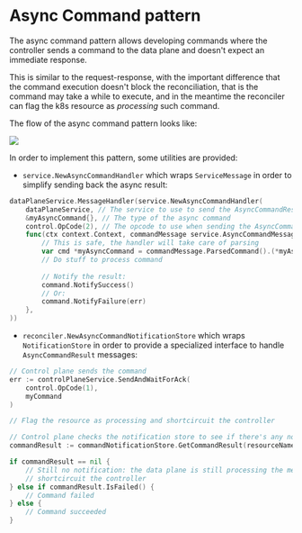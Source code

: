 # Async Command pattern

The async command pattern allows developing commands where the controller sends a command to the data plane and doesn't expect an immediate response.

This is similar to the request-response, with the important difference that the command execution doesn't block the reconciliation, that is the command may take a while to execute, and in the meantime the reconciler can flag the k8s resource as _processing_ such command.

The flow of the async command pattern looks like:

<!-- PlantUML source:

@startuml

activate Controller
Controller -> "Data plane" ++: Send AsyncCommand

"Data plane" -> Controller: Ack
note left: Flag the Resource as processing
deactivate Controller
note over Controller: Short-circuit reconciliation

note right of "Data plane": Process the command

"Data plane" -> Controller ++: Send AsyncCommandResult

Controller -> "Data plane": Ack
note left: Flag the Resource as succeded/failed
deactivate "Data plane"

note over Controller: Continue reconciliation
deactivate Controller

@enduml

-->

![](https://plantuml-server.kkeisuke.dev/svg/ZP7BRW8n34Nt_WgBBKBTpmA1gBgkoXTOZcV6QYP6YOFKls-01GEQFdPUnDVtdEoAK_OwHG1YrpEvuC6IPujHCjn7t6nnzKfEU8gKP8NhTOT7IG7tvIlnmQQ9KW1uUDDsxWaTxlaJahKBKNhly2tIW3uAVaYncbcG2fwoiPIYQO0WIvMk0NPkZURHnz6oRrWpLtNCmfPOevAh9RZjP1r6H-iVC3fylnsy5k6_APQv6q6D3h_u-XzzgSmI9Bpqf572NC4y37wmS9arLNaMi6mITWsZVVqt.svg)

In order to implement this pattern, some utilities are provided:

* `service.NewAsyncCommandHandler` which wraps `ServiceMessage` in order to simplify sending back the async result:

```go
dataPlaneService.MessageHandler(service.NewAsyncCommandHandler(
    dataPlaneService, // The service to use to send the AsyncCommandResult
    &myAsyncCommand{}, // The type of the async command
    control.OpCode(2), // The opcode to use when sending the AsyncCommandResult
    func(ctx context.Context, commandMessage service.AsyncCommandMessage) {
        // This is safe, the handler will take care of parsing
    	var cmd *myAsyncCommand = commandMessage.ParsedCommand().(*myAsyncCommand)
        // Do stuff to process command
        
        // Notify the result:
        command.NotifySuccess()
    	// Or:
    	command.NotifyFailure(err)
    },
))
```

* `reconciler.NewAsyncCommandNotificationStore` which wraps `NotificationStore` in order to provide a specialized interface to handle `AsyncCommandResult` messages:

```go
// Control plane sends the command
err := controlPlaneService.SendAndWaitForAck(
	control.OpCode(1), 
	myCommand
)

// Flag the resource as processing and shortcircuit the controller

// Control plane checks the notification store to see if there's any notification of command done
commandResult := commandNotificationStore.GetCommandResult(resourceNamespacedName, podIp, myCommand)

if commandResult == nil {
	// Still no notification: the data plane is still processing the message, 
	// shortcircuit the controller
} else if commandResult.IsFailed() {
	// Command failed
} else {
	// Command succeeded
}
```

